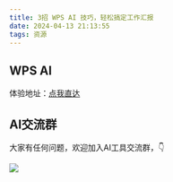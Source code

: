 ```yaml
---
title: 3招 WPS AI 技巧，轻松搞定工作汇报
date: 2024-04-13 21:13:55
tags: 资源
---
```


## WPS AI

体验地址：[点我直达](https://ai.wps.cn/landing?position=wps-ai-landing-word-energy&from=bgzs)

## AI交流群


大家有任何问题，欢迎加入AI工具交流群，👇

![](https://www.python-office.com/assets/img/ai-group.26a72793.jpg)